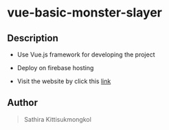 # vue-basic-monster-slayer

## Description

- Use Vue.js framework for developing the project

- Deploy on firebase hosting

- Visit the website by click this [link](https://vue-basic-monster-slayer.firebaseapp.com/)

## Author

> Sathira Kittisukmongkol

